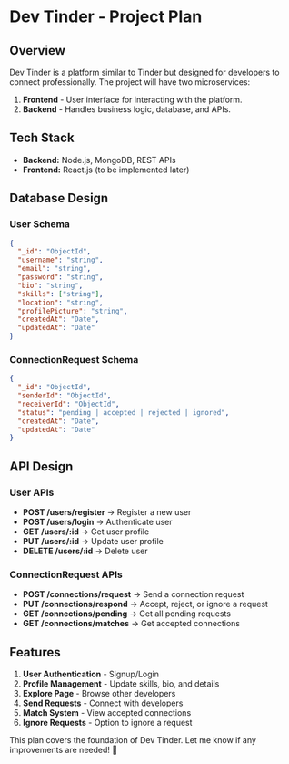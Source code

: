 # Dev Tinder - Project Plan

## Overview

Dev Tinder is a platform similar to Tinder but designed for developers to connect professionally. The project will have two microservices:

1. **Frontend** - User interface for interacting with the platform.
2. **Backend** - Handles business logic, database, and APIs.

## Tech Stack

- **Backend:** Node.js, MongoDB, REST APIs
- **Frontend:** React.js (to be implemented later)

## Database Design

### User Schema

```json
{
  "_id": "ObjectId",
  "username": "string",
  "email": "string",
  "password": "string",
  "bio": "string",
  "skills": ["string"],
  "location": "string",
  "profilePicture": "string",
  "createdAt": "Date",
  "updatedAt": "Date"
}
```

### ConnectionRequest Schema

```json
{
  "_id": "ObjectId",
  "senderId": "ObjectId",
  "receiverId": "ObjectId",
  "status": "pending | accepted | rejected | ignored",
  "createdAt": "Date",
  "updatedAt": "Date"
}
```

## API Design

### User APIs

- **POST /users/register** → Register a new user
- **POST /users/login** → Authenticate user
- **GET /users/:id** → Get user profile
- **PUT /users/:id** → Update user profile
- **DELETE /users/:id** → Delete user

### ConnectionRequest APIs

- **POST /connections/request** → Send a connection request
- **PUT /connections/respond** → Accept, reject, or ignore a request
- **GET /connections/pending** → Get all pending requests
- **GET /connections/matches** → Get accepted connections

## Features

1. **User Authentication** - Signup/Login
2. **Profile Management** - Update skills, bio, and details
3. **Explore Page** - Browse other developers
4. **Send Requests** - Connect with developers
5. **Match System** - View accepted connections
6. **Ignore Requests** - Option to ignore a request

This plan covers the foundation of Dev Tinder. Let me know if any improvements are needed! 🚀
